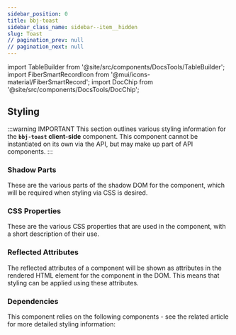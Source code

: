 ```yaml
---
sidebar_position: 0
title: bbj-toast
sidebar_class_name: sidebar--item__hidden
slug: Toast
// pagination_prev: null
// pagination_next: null
---
```


import TableBuilder from '@site/src/components/DocsTools/TableBuilder';
import FiberSmartRecordIcon from '@mui/icons-material/FiberSmartRecord';
import DocChip from '@site/src/components/DocsTools/DocChip';

<DocChip tooltipText="This component will render with a shadow DOM, an API built into the browser that facilitates encapsulation." label="Shadow" target="_blank" clickable={false} iconName='shadow' />

<DocChip tooltipText="The name of the web component that will render in the DOM." label="bbj-toast" clickable={false} iconName='code'/>

## Styling

:::warning IMPORTANT
This section outlines various styling information for the **`bbj-toast` client-side** component. This component cannot be instantiated on its own via the API, but may make up part of API components.
:::

### Shadow Parts
These are the various parts of the shadow DOM for the component, which will be required when styling via CSS is desired.
<TableBuilder tag='bbj-toast' table="parts"/>

### CSS Properties

  These are the various CSS properties that are used in the component, with a short description of their use.
  
  <TableBuilder tag='bbj-toast' table="properties"/>

### Reflected Attributes

  The reflected attributes of a component will be shown as attributes in the rendered HTML element for the component in the DOM. This means that styling can be applied using these attributes.
  
  <TableBuilder tag='bbj-toast' table="reflects"/>

### Dependencies

  This component relies on the following components - see the related article for more detailed styling information:
  
  <TableBuilder tag='bbj-toast' table="dependencies"/>
